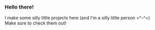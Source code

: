 ### Hello there! 

I make some silly little projects here (and I'm a silly little person =^-^=) \
Make sure to check them out!
